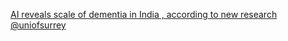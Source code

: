 [AI reveals scale of dementia in India , according to new research   @uniofsurrey](https://qi.tc/qi/111939)